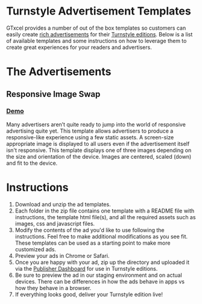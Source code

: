 # Turnstyle Advertisement Templates

GTxcel provides a number of out of the box templates so customers can easily create [rich advertisements](http://docs.gtxcel.com/creating-html5-ads/) for their [Turnstyle editions](http://docs.gtxcel.com/getting-started-with-turnstyle/). Below is a list of available templates and some instructions on how to leverage them to create great experiences for your readers and advertisers.

# The Advertisements
## Responsive Image Swap
### [Demo](https://rawgit.com/GTxcel/turnstyle_ad_templates/master/responsive_image_swap/index.html)

Many advertisers aren’t quite ready to jump into the world of responsive advertising quite yet. This template allows advertisers to produce a responsive-like experience using a few static assets. A screen-size appropriate image is displayed to all users even if the advertisement itself isn't responsive. This template displays one of three images depending on the size and orientation of the device. Images are centered, scaled (down) and fit to the device.

# Instructions

1. Download and unzip the ad templates.
2. Each folder in the zip file contains one template with a README file with instructions, the template html file(s), and all the required assets such as images, css and javascript files.
3. Modify the contents of the ad you'd like to use following the instructions. Feel free to make additional modifications as you see fit. These templates can be used as a starting point to make more customized ads. 
4. Preview your ads in Chrome or Safari. 
5. Once you are happy with your ad, zip up the directory and uploaded it via the [Publisher Dashboard](http://docs.gtxcel.com/creating-html5-ads/) for use in Turnstyle editions. 
6. Be sure to preview the ad in our staging environment and on actual devices. There can be differences in how the ads behave in apps vs how they behave in a browser.
7. If everything looks good, deliver your Turnstyle edition live!
